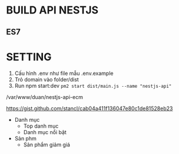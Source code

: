 # BUILD API NESTJS



## ES7


# SETTING
1. Cấu hình .env như file mẫu .env.example
2. Trỏ domain vào folder/dist
3. Run npm start:dev
   `pm2 start dist/main.js --name "nestjs-api"`


/var/www/duan/nestjs-api-ecm



https://gist.github.com/stancl/cab04a411f136047e80c1de81528eb23 

- Danh mục
  - Top danh mục
  - Danh mục nổi bật 
- Sản phm
  - Sản phẩm giảm giá
